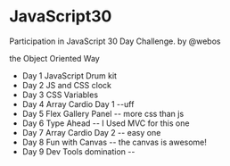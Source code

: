 # JavaScript30
 Participation in JavaScript 30 Day Challenge.
 by @webos

 the Object Oriented Way 

- Day 1 JavaScript Drum kit 
- Day 2 JS and CSS clock
- Day 3 CSS Variables
- Day 4 Array Cardio Day 1 --uff
- Day 5 Flex Gallery Panel  -- more css than js
- Day 6 Type Ahead -- I Used MVC for this one
- Day 7 Array Cardio Day 2  -- easy one
- Day 8 Fun with Canvas  -- the canvas is awesome!
- Day 9 Dev Tools domination  -- 